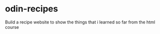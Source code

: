 # odin-recipes
Build a recipe website to show the things that i learned so far from the html course 